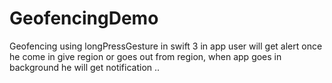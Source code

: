# GeofencingDemo
Geofencing using longPressGesture in swift 3 in app user will get alert once he come in give region or goes out from region,
when app goes in background he will get notification ..
